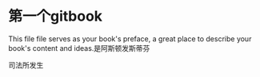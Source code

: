 # 第一个gitbook

This file file serves as your book's preface, a great place to describe your book's content and ideas.是阿斯顿发斯蒂芬

司法所发生

